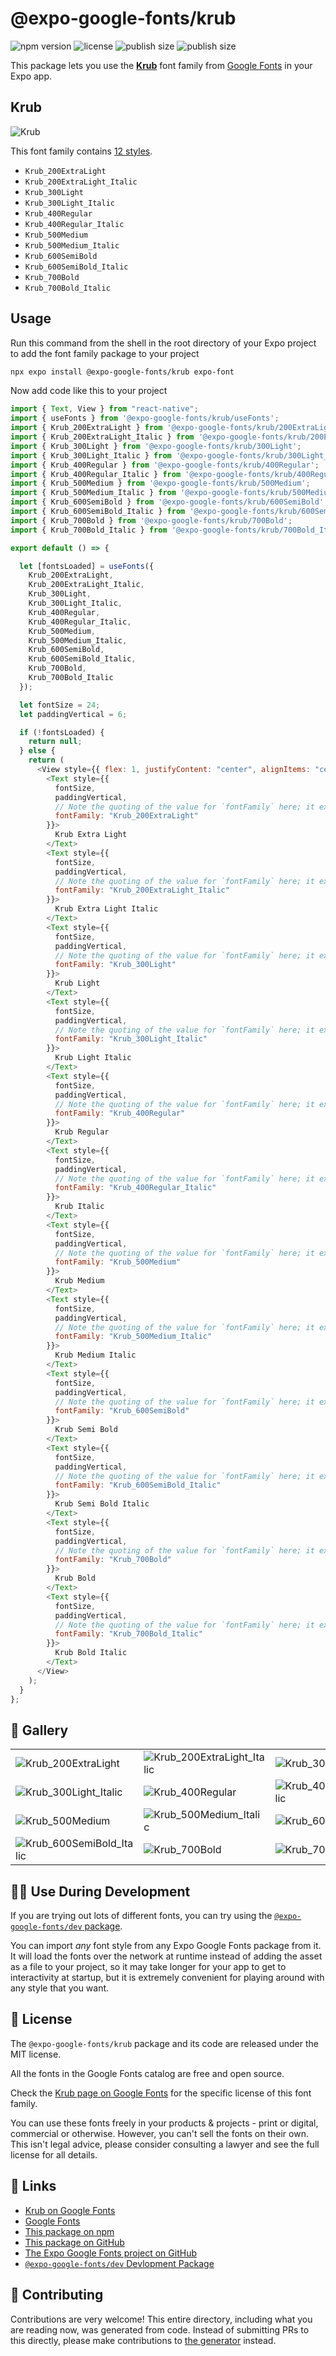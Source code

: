 # @expo-google-fonts/krub

![npm version](https://flat.badgen.net/npm/v/@expo-google-fonts/krub)
![license](https://flat.badgen.net/github/license/expo/google-fonts)
![publish size](https://flat.badgen.net/packagephobia/install/@expo-google-fonts/krub)
![publish size](https://flat.badgen.net/packagephobia/publish/@expo-google-fonts/krub)

This package lets you use the [**Krub**](https://fonts.google.com/specimen/Krub) font family from [Google Fonts](https://fonts.google.com/) in your Expo app.

## Krub

![Krub](./font-family.png)

This font family contains [12 styles](#-gallery).

- `Krub_200ExtraLight`
- `Krub_200ExtraLight_Italic`
- `Krub_300Light`
- `Krub_300Light_Italic`
- `Krub_400Regular`
- `Krub_400Regular_Italic`
- `Krub_500Medium`
- `Krub_500Medium_Italic`
- `Krub_600SemiBold`
- `Krub_600SemiBold_Italic`
- `Krub_700Bold`
- `Krub_700Bold_Italic`

## Usage

Run this command from the shell in the root directory of your Expo project to add the font family package to your project

```sh
npx expo install @expo-google-fonts/krub expo-font
```

Now add code like this to your project

```js
import { Text, View } from "react-native";
import { useFonts } from '@expo-google-fonts/krub/useFonts';
import { Krub_200ExtraLight } from '@expo-google-fonts/krub/200ExtraLight';
import { Krub_200ExtraLight_Italic } from '@expo-google-fonts/krub/200ExtraLight_Italic';
import { Krub_300Light } from '@expo-google-fonts/krub/300Light';
import { Krub_300Light_Italic } from '@expo-google-fonts/krub/300Light_Italic';
import { Krub_400Regular } from '@expo-google-fonts/krub/400Regular';
import { Krub_400Regular_Italic } from '@expo-google-fonts/krub/400Regular_Italic';
import { Krub_500Medium } from '@expo-google-fonts/krub/500Medium';
import { Krub_500Medium_Italic } from '@expo-google-fonts/krub/500Medium_Italic';
import { Krub_600SemiBold } from '@expo-google-fonts/krub/600SemiBold';
import { Krub_600SemiBold_Italic } from '@expo-google-fonts/krub/600SemiBold_Italic';
import { Krub_700Bold } from '@expo-google-fonts/krub/700Bold';
import { Krub_700Bold_Italic } from '@expo-google-fonts/krub/700Bold_Italic';

export default () => {

  let [fontsLoaded] = useFonts({
    Krub_200ExtraLight, 
    Krub_200ExtraLight_Italic, 
    Krub_300Light, 
    Krub_300Light_Italic, 
    Krub_400Regular, 
    Krub_400Regular_Italic, 
    Krub_500Medium, 
    Krub_500Medium_Italic, 
    Krub_600SemiBold, 
    Krub_600SemiBold_Italic, 
    Krub_700Bold, 
    Krub_700Bold_Italic
  });

  let fontSize = 24;
  let paddingVertical = 6;

  if (!fontsLoaded) {
    return null;
  } else {
    return (
      <View style={{ flex: 1, justifyContent: "center", alignItems: "center" }}>
        <Text style={{
          fontSize,
          paddingVertical,
          // Note the quoting of the value for `fontFamily` here; it expects a string!
          fontFamily: "Krub_200ExtraLight"
        }}>
          Krub Extra Light
        </Text>
        <Text style={{
          fontSize,
          paddingVertical,
          // Note the quoting of the value for `fontFamily` here; it expects a string!
          fontFamily: "Krub_200ExtraLight_Italic"
        }}>
          Krub Extra Light Italic
        </Text>
        <Text style={{
          fontSize,
          paddingVertical,
          // Note the quoting of the value for `fontFamily` here; it expects a string!
          fontFamily: "Krub_300Light"
        }}>
          Krub Light
        </Text>
        <Text style={{
          fontSize,
          paddingVertical,
          // Note the quoting of the value for `fontFamily` here; it expects a string!
          fontFamily: "Krub_300Light_Italic"
        }}>
          Krub Light Italic
        </Text>
        <Text style={{
          fontSize,
          paddingVertical,
          // Note the quoting of the value for `fontFamily` here; it expects a string!
          fontFamily: "Krub_400Regular"
        }}>
          Krub Regular
        </Text>
        <Text style={{
          fontSize,
          paddingVertical,
          // Note the quoting of the value for `fontFamily` here; it expects a string!
          fontFamily: "Krub_400Regular_Italic"
        }}>
          Krub Italic
        </Text>
        <Text style={{
          fontSize,
          paddingVertical,
          // Note the quoting of the value for `fontFamily` here; it expects a string!
          fontFamily: "Krub_500Medium"
        }}>
          Krub Medium
        </Text>
        <Text style={{
          fontSize,
          paddingVertical,
          // Note the quoting of the value for `fontFamily` here; it expects a string!
          fontFamily: "Krub_500Medium_Italic"
        }}>
          Krub Medium Italic
        </Text>
        <Text style={{
          fontSize,
          paddingVertical,
          // Note the quoting of the value for `fontFamily` here; it expects a string!
          fontFamily: "Krub_600SemiBold"
        }}>
          Krub Semi Bold
        </Text>
        <Text style={{
          fontSize,
          paddingVertical,
          // Note the quoting of the value for `fontFamily` here; it expects a string!
          fontFamily: "Krub_600SemiBold_Italic"
        }}>
          Krub Semi Bold Italic
        </Text>
        <Text style={{
          fontSize,
          paddingVertical,
          // Note the quoting of the value for `fontFamily` here; it expects a string!
          fontFamily: "Krub_700Bold"
        }}>
          Krub Bold
        </Text>
        <Text style={{
          fontSize,
          paddingVertical,
          // Note the quoting of the value for `fontFamily` here; it expects a string!
          fontFamily: "Krub_700Bold_Italic"
        }}>
          Krub Bold Italic
        </Text>
      </View>
    );
  }
};
```

## 🔡 Gallery


||||
|-|-|-|
|![Krub_200ExtraLight](./200ExtraLight/Krub_200ExtraLight.ttf.png)|![Krub_200ExtraLight_Italic](./200ExtraLight_Italic/Krub_200ExtraLight_Italic.ttf.png)|![Krub_300Light](./300Light/Krub_300Light.ttf.png)||
|![Krub_300Light_Italic](./300Light_Italic/Krub_300Light_Italic.ttf.png)|![Krub_400Regular](./400Regular/Krub_400Regular.ttf.png)|![Krub_400Regular_Italic](./400Regular_Italic/Krub_400Regular_Italic.ttf.png)||
|![Krub_500Medium](./500Medium/Krub_500Medium.ttf.png)|![Krub_500Medium_Italic](./500Medium_Italic/Krub_500Medium_Italic.ttf.png)|![Krub_600SemiBold](./600SemiBold/Krub_600SemiBold.ttf.png)||
|![Krub_600SemiBold_Italic](./600SemiBold_Italic/Krub_600SemiBold_Italic.ttf.png)|![Krub_700Bold](./700Bold/Krub_700Bold.ttf.png)|![Krub_700Bold_Italic](./700Bold_Italic/Krub_700Bold_Italic.ttf.png)||


## 👩‍💻 Use During Development

If you are trying out lots of different fonts, you can try using the [`@expo-google-fonts/dev` package](https://github.com/expo/google-fonts/tree/master/font-packages/dev#readme).

You can import _any_ font style from any Expo Google Fonts package from it. It will load the fonts over the network at runtime instead of adding the asset as a file to your project, so it may take longer for your app to get to interactivity at startup, but it is extremely convenient for playing around with any style that you want.


## 📖 License

The `@expo-google-fonts/krub` package and its code are released under the MIT license.

All the fonts in the Google Fonts catalog are free and open source.

Check the [Krub page on Google Fonts](https://fonts.google.com/specimen/Krub) for the specific license of this font family.

You can use these fonts freely in your products & projects - print or digital, commercial or otherwise. However, you can't sell the fonts on their own. This isn't legal advice, please consider consulting a lawyer and see the full license for all details.

## 🔗 Links

- [Krub on Google Fonts](https://fonts.google.com/specimen/Krub)
- [Google Fonts](https://fonts.google.com/)
- [This package on npm](https://www.npmjs.com/package/@expo-google-fonts/krub)
- [This package on GitHub](https://github.com/expo/google-fonts/tree/master/font-packages/krub)
- [The Expo Google Fonts project on GitHub](https://github.com/expo/google-fonts)
- [`@expo-google-fonts/dev` Devlopment Package](https://github.com/expo/google-fonts/tree/master/font-packages/dev)

## 🤝 Contributing

Contributions are very welcome! This entire directory, including what you are reading now, was generated from code. Instead of submitting PRs to this directly, please make contributions to [the generator](https://github.com/expo/google-fonts/tree/master/packages/generator) instead.
